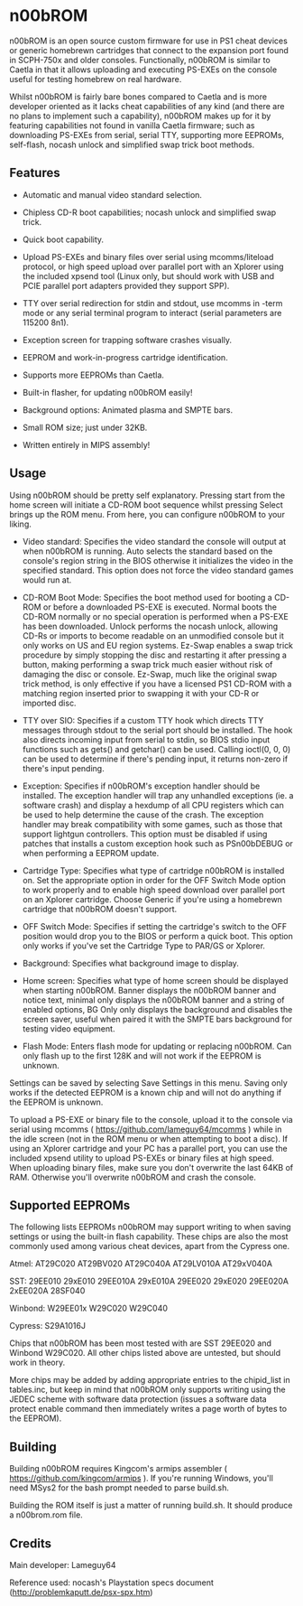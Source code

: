 # n00bROM

n00bROM is an open source custom firmware for use in PS1 cheat devices or
generic homebrewn cartridges that connect to the expansion port found in
SCPH-750x and older consoles. Functionally, n00bROM is similar to Caetla in
that it allows uploading and executing PS-EXEs on the console useful for
testing homebrew on real hardware.

Whilst n00bROM is fairly bare bones compared to Caetla and is more developer
oriented as it lacks cheat capabilities of any kind (and there are no plans to
implement such a capability), n00bROM makes up for it by featuring capabilities
not found in vanilla Caetla firmware; such as downloading PS-EXEs from serial,
serial TTY, supporting more EEPROMs, self-flash, nocash unlock and simplified
swap trick boot methods.


## Features

* Automatic and manual video standard selection.

* Chipless CD-R boot capabilities; nocash unlock and simplified swap trick.

* Quick boot capability.

* Upload PS-EXEs and binary files over serial using mcomms/liteload protocol,
  or high speed upload over parallel port with an Xplorer using the included
  xpsend tool (Linux only, but should work with USB and PCIE parallel port
  adapters provided they support SPP).

* TTY over serial redirection for stdin and stdout, use mcomms in -term mode
  or any serial terminal program to interact (serial parameters are 115200 8n1).

* Exception screen for trapping software crashes visually.

* EEPROM and work-in-progress cartridge identification.

* Supports more EEPROMs than Caetla.

* Built-in flasher, for updating n00bROM easily!

* Background options: Animated plasma and SMPTE bars.

* Small ROM size; just under 32KB.

* Written entirely in MIPS assembly!


## Usage

Using n00bROM should be pretty self explanatory. Pressing start from the home
screen will initiate a CD-ROM boot sequence whilst pressing Select brings up
the ROM menu. From here, you can configure n00bROM to your liking.

* Video standard: Specifies the video standard the console will output at
  when n00bROM is running. Auto selects the standard based on the console's
  region string in the BIOS otherwise it initializes the video in the specified
  standard. This option does not force the video standard games would run at.

* CD-ROM Boot Mode: Specifies the boot method used for booting a CD-ROM or
  before a downloaded PS-EXE is executed. Normal boots the CD-ROM normally or
  no special operation is performed when a PS-EXE has been downloaded. Unlock
  performs the nocash unlock, allowing CD-Rs or imports to become readable on
  an unmodified console but it only works on US and EU region systems. Ez-Swap
  enables a swap trick procedure by simply stopping the disc and restarting
  it after pressing a button, making performing a swap trick much easier 
  without risk of damaging the disc or console. Ez-Swap, much like the original
  swap trick method, is only effective if you have a licensed PS1 CD-ROM with a
  matching region inserted prior to swapping it with your CD-R or imported disc.
  
* TTY over SIO: Specifies if a custom TTY hook which directs TTY messages
  through stdout to the serial port should be installed. The hook also directs
  incoming input from serial to stdin, so BIOS stdio input functions such as
  gets() and getchar() can be used. Calling ioctl(0, 0, 0) can be used to
  determine if there's pending input, it returns non-zero if there's input
  pending.

* Exception: Specifies if n00bROM's exception handler should be installed.
  The exception handler will trap any unhandled exceptions (ie. a software
  crash) and display a hexdump of all CPU registers which can be used to
  help determine the cause of the crash. The exception handler may break
  compatibility with some games, such as those that support lightgun
  controllers. This option must be disabled if using patches that installs
  a custom exception hook such as PSn00bDEBUG or when performing a EEPROM
  update.
  
* Cartridge Type: Specifies what type of cartridge n00bROM is installed on.
  Set the appropriate option in order for the OFF Switch Mode option to work
  properly and to enable high speed download over parallel port on an Xplorer
  cartridge. Choose Generic if you're using a homebrewn cartridge that n00bROM
  doesn't support.
  
* OFF Switch Mode: Specifies if setting the cartridge's switch to the OFF
  position would drop you to the BIOS or perform a quick boot. This option
  only works if you've set the Cartridge Type to PAR/GS or Xplorer.
  
* Background: Specifies what background image to display.

* Home screen: Specifies what type of home screen should be displayed when
  starting n00bROM. Banner displays the n00bROM banner and notice text, minimal
  only displays the n00bROM banner and a string of enabled options, BG Only
  only displays the background and disables the screen saver, useful when
  paired it with the SMPTE bars background for testing video equipment.

* Flash Mode: Enters flash mode for updating or replacing n00bROM. Can only
  flash up to the first 128K and will not work if the EEPROM is unknown.

Settings can be saved by selecting Save Settings in this menu. Saving only
works if the detected EEPROM is a known chip and will not do anything if the
EEPROM is unknown.

To upload a PS-EXE or binary file to the console, upload it to the console
via serial using mcomms ( https://github.com/lameguy64/mcomms ) while in the
idle screen (not in the ROM menu or when attempting to boot a disc). If using
an Xplorer cartridge and your PC has a parallel port, you can use the included
xpsend utility to upload PS-EXEs or binary files at high speed. When uploading
binary files, make sure you don't overwrite the last 64KB of RAM. Otherwise
you'll overwrite n00bROM and crash the console.


## Supported EEPROMs

The following lists EEPROMs n00bROM may support writing to when saving settings
or using the built-in flash capability. These chips are also the most commonly
used among various cheat devices, apart from the Cypress one.

Atmel:
  AT29C020
  AT29BV020
  AT29C040A
  AT29LV010A
  AT29xV040A
  
SST:
  29EE010
  29xE010
  29EE010A
  29xE010A
  29EE020
  29xE020
  29EE020A
  2xEE020A
  28SF040
  
Winbond:
  W29EE01x
  W29C020
  W29C040
  
Cypress:
  S29A1016J

Chips that n00bROM has been most tested with are SST 29EE020 and Winbond
W29C020. All other chips listed above are untested, but should work in theory.

More chips may be added by adding appropriate entries to the chipid_list in
tables.inc, but keep in mind that n00bROM only supports writing using the
JEDEC scheme with software data protection (issues a software data protect
enable command then immediately writes a page worth of bytes to the EEPROM).


## Building

Building n00bROM requires Kingcom's armips assembler
( https://github.com/kingcom/armips ). If you're running Windows,
you'll need MSys2 for the bash prompt needed to parse build.sh.

Building the ROM itself is just a matter of running build.sh. It should
produce a n00brom.rom file.


## Credits

Main developer:
Lameguy64

Reference used:
nocash's Playstation specs document (http://problemkaputt.de/psx-spx.htm)
